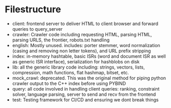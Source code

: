 # Filestructure
- client: frontend server to deliver HTML to client browser and forward queries to query_server
- crawler: Crawler code including requesting HTML, parsing HTML, parsing URLS, the frontier, robots.txt handling
- english: Mostly unused. includes: porter stemmer, word normalization (casing and removing non letter tokens), and URL prefix stripping
- index: in-memory hashtable, basic ISRs (word and document ISR as well as generic ISR interface), serialization for hashblobs on disk
- lib: all the generic library code including: strings, vectors, lists, compression, math functions, flat hashmap, bitset, etc.
- mock_crawl: deprecated. This was the original method for piping python crawler output to the C++ index before using PYBIND
- query: all code involved in handling client queries: ranking, constraint solver, language parsing, server to send and recv from the frontend
- test: Testing framework for CI/CD and ensuring we dont break things
